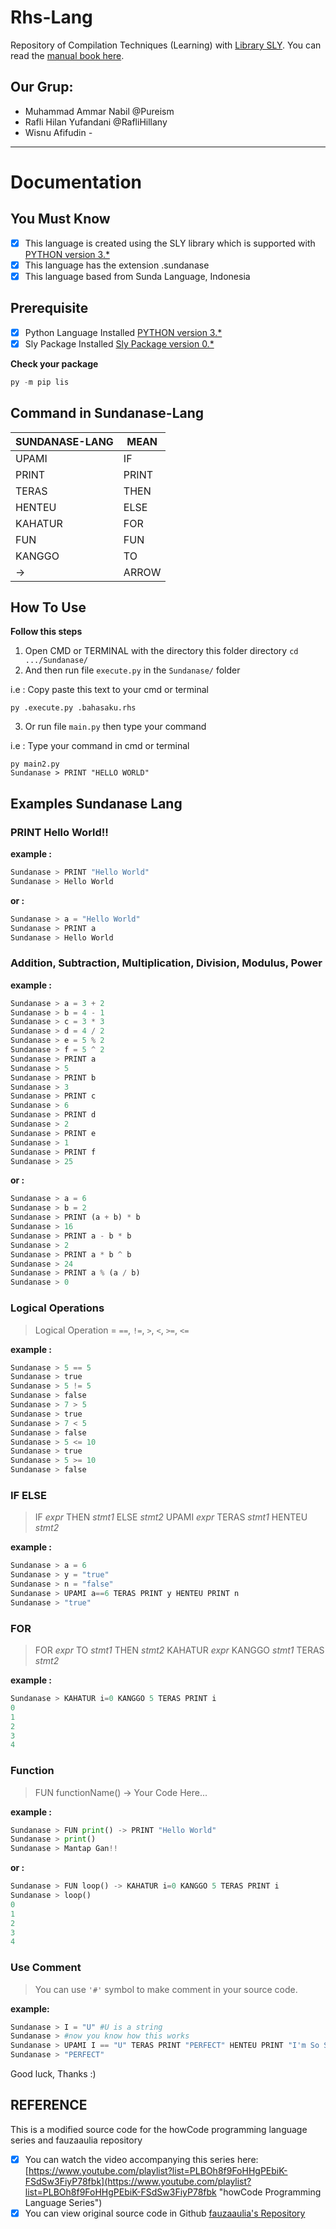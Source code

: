 # Rhs-Lang

Repository of Compilation Techniques (Learning) with [Library SLY](https://sly.readthedocs.io/en/latest/sly.html).
You can read the [manual book here](https://github.com/pureism/Sundanase_Language).

## Our Grup:

- Muhammad Ammar Nabil @Pureism
- Rafli Hilan Yufandani @RafliHillany
- Wisnu Afifudin _-_

---

# Documentation

## You Must Know

- [x] This language is created using the SLY library which is supported with [PYTHON version 3.\*](https://www.python.org/ "Python")
- [x] This language has the extension .sundanase
- [x] This language based from Sunda Language, Indonesia

## Prerequisite

- [x] Python Language Installed [PYTHON version 3.\*](https://www.python.org/ "Python")
- [x] Sly Package Installed [Sly Package version 0.\*](https://pypi.org/project/sly/ "Sly Package")

**Check your package**

```py
py -m pip lis
```

## Command in Sundanase-Lang

| SUNDANASE-LANG | MEAN  |
| -------------- | ----- |
| UPAMI          | IF    |
| PRINT          | PRINT |
| TERAS          | THEN  |
| HENTEU         | ELSE  |
| KAHATUR        | FOR   |
| FUN            | FUN   |
| KANGGO         | TO    |
| ->             | ARROW |

## How To Use

**Follow this steps**

1. Open CMD or TERMINAL with the directory this folder directory `cd .../Sundanase/`
2. And then run file `execute.py` in the `Sundanase/` folder

i.e : Copy paste this text to your cmd or terminal

```
py .execute.py .bahasaku.rhs
```

3. Or run file `main.py` then type your command

i.e : Type your command in cmd or terminal

```
py main2.py
Sundanase > PRINT "HELLO WORLD"
```

## Examples Sundanase Lang

### PRINT Hello World!!

**example :**

```python
Sundanase > PRINT "Hello World"
Sundanase > Hello World
```

**or :**

```python
Sundanase > a = "Hello World"
Sundanase > PRINT a
Sundanase > Hello World
```

### Addition, Subtraction, Multiplication, Division, Modulus, Power

**example :**

```python
Sundanase > a = 3 + 2
Sundanase > b = 4 - 1
Sundanase > c = 3 * 3
Sundanase > d = 4 / 2
Sundanase > e = 5 % 2
Sundanase > f = 5 ^ 2
Sundanase > PRINT a
Sundanase > 5
Sundanase > PRINT b
Sundanase > 3
Sundanase > PRINT c
Sundanase > 6
Sundanase > PRINT d
Sundanase > 2
Sundanase > PRINT e
Sundanase > 1
Sundanase > PRINT f
Sundanase > 25
```

**or :**

```python
Sundanase > a = 6
Sundanase > b = 2
Sundanase > PRINT (a + b) * b
Sundanase > 16
Sundanase > PRINT a - b * b
Sundanase > 2
Sundanase > PRINT a * b ^ b
Sundanase > 24
Sundanase > PRINT a % (a / b)
Sundanase > 0
```

### Logical Operations

> Logical Operation = `==`, `!=`, `>`, `<`, `>=`, `<=`

**example :**

```py
Sundanase > 5 == 5
Sundanase > true
Sundanase > 5 != 5
Sundanase > false
Sundanase > 7 > 5
Sundanase > true
Sundanase > 7 < 5
Sundanase > false
Sundanase > 5 <= 10
Sundanase > true
Sundanase > 5 >= 10
Sundanase > false
```

### IF ELSE

> IF _expr_ THEN _stmt1_ ELSE _stmt2_
> UPAMI _expr_ TERAS _stmt1_ HENTEU _stmt2_

**example :**

```py
Sundanase > a = 6
Sundanase > y = "true"
Sundanase > n = "false"
Sundanase > UPAMI a==6 TERAS PRINT y HENTEU PRINT n
Sundanase > "true"
```

### FOR

> FOR _expr_ TO _stmt1_ THEN _stmt2_
> KAHATUR _expr_ KANGGO _stmt1_ TERAS _stmt2_

**example :**

```python
Sundanase > KAHATUR i=0 KANGGO 5 TERAS PRINT i
0
1
2
3
4
```

### Function

> FUN functionName() -> Your Code Here...

**example :**

```py
Sundanase > FUN print() -> PRINT "Hello World"
Sundanase > print()
Sundanase > Mantap Gan!!
```

**or :**

```py
Sundanase > FUN loop() -> KAHATUR i=0 KANGGO 5 TERAS PRINT i
Sundanase > loop()
0
1
2
3
4
```

### Use Comment

> You can use `'#'` symbol to make comment in your source code.

**example:**

```py
Sundanase > I = "U" #U is a string
Sundanase > #now you know how this works
Sundanase > UPAMI I == "U" TERAS PRINT "PERFECT" HENTEU PRINT "I'm So Sorry"
Sundanase > "PERFECT"
```

Good luck, Thanks :)

## REFERENCE

This is a modified source code for the howCode programming language series and fauzaaulia repository

- [x] You can watch the video accompanying this series here: [https://www.youtube.com/playlist?list=PLBOh8f9FoHHgPEbiK-FSdSw3FiyP78fbk](https://www.youtube.com/playlist?list=PLBOh8f9FoHHgPEbiK-FSdSw3FiyP78fbk "howCode Programming Language Series")
- [x] You can view original source code in Github [fauzaaulia's Repository](https://github.com/fauzaaulia/Rhs-Lang "Reza Aulia Github")
